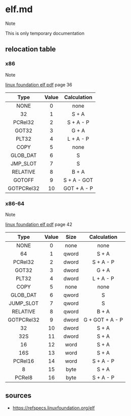 # elf.md

> [!NOTE]
> This is only temporary documentation

## relocation table

### x86

> [!NOTE]
> [linux foundation elf pdf](https://refspecs.linuxfoundation.org/elf/TIS1.1.pdf) page 36

|   Type   | Value |   Calculation   |
|:--------:|:-----:|:---------------:|
|NONE      |   0   | none            |
|32        |   1   | S + A           |
|PCRel32   |   2   | S + A - P       |
|GOT32     |   3   | G + A           |
|PLT32     |   4   | L + A - P       |
|COPY      |   5   | none            |
|GLOB_DAT  |   6   | S               |
|JMP_SLOT  |   7   | S               |
|RELATIVE  |   8   | B + A           |
|GOTOFF    |   9   | S + A - GOT     |
|GOTPCRel32|   10  | GOT + A - P     |

### x86-64

> [!NOTE]
> [linux foundation elf pdf](https://refspecs.linuxfoundation.org/elf/x86_64-abi-0.21.pdf) page 42

|   Type   | Value | Size |   Calculation   |
|:--------:|:-----:|:----:|:---------------:|
|NONE      |   0   | none | none            |
|64        |   1   | qword| S + A           |
|PCRel32   |   2   | dword| S + A - P       |
|GOT32     |   3   | dword| G + A           |
|PLT32     |   4   | dword| L + A - P       |
|COPY      |   5   | none | none            |
|GLOB_DAT  |   6   | qword| S               |
|JUMP_SLOT |   7   | qword| S               |
|RELATIVE  |   8   | qword| B + A           |
|GOTPCRel32|   9   | dword| G + GOT + A - P |
| 32       |   10  | dword| S + A           |
| 32S      |   11  | dword| S + A           |
| 16       |   12  | word | S + A           |
| 16S      |   13  | word | S + A           |
|PCRel16   |   14  | word | S + A - P       |
|8         |   15  | byte | S + A           |
|PCRel8    |   16  | byte | S + A - P       |


## sources

- https://refspecs.linuxfoundation.org/elf
